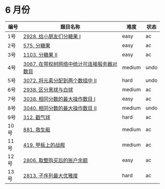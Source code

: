 # 6 月份

**编号**|**题目名称**|**难度**|**状态**
--------|------------|--------|--------
1号|[2928. 给小朋友们分糖果 I](./第1题%202928.%20给小朋友们分糖果%20I)|easy|ac
2号|[575. 分糖果](./第2题%20575.%20分糖果)|easy|ac
3号|[1103. 分糖果 II](./第3题%201103.%20分糖果%20II)|easy|ac
4号|[3067. 在带权树网络中统计可连接服务器对数目](./第4题%203067.%20在带权树网络中统计可连接服务器对数目)|medium|undo
5号|[3072. 将元素分配到两个数组中 II](./第5题%203072.%20将元素分配到两个数组中%20II)|hard|undo
6号|[2938. 区分黑球与白球](./第6题%202938.%20区分黑球与白球)|medium|ac
7号|[3038. 相同分数的最大操作数目 I](./第7题%203038.%20相同分数的最大操作数目%20I)|easy|ac
8号|[3040. 相同分数的最大操作数目 II](./第8题%203040.%20相同分数的最大操作数目%20II)|medium|undo
9号|[312. 戳气球](./第9题%20312.%20戳气球)|hard|ac
10号|[881. 救生艇](./第10题%20881.%20救生艇)|medium|ac
11号|[419. 甲板上的战舰](./第11题%20419.%20甲板上的战舰)|medium|ac
12号|[2806. 取整购买后的账户余额](./第12题%202806.%20取整购买后的账户余额)|easy|ac
13号|[2813. 子序列最大优雅度](./第13题%202813.%20子序列最大优雅度)|hard|ac
